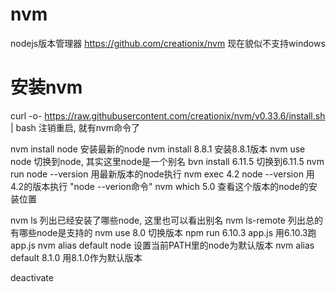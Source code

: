 # nvm #
nodejs版本管理器
https://github.com/creationix/nvm
现在貌似不支持windows

# 安装nvm #
curl -o- https://raw.githubusercontent.com/creationix/nvm/v0.33.6/install.sh | bash
注销重启, 就有nvm命令了

nvm install node 安装最新的node
nvm install 8.8.1 安装8.8.1版本
nvm use node 切换到node, 其实这里node是一个别名
bvn install 6.11.5 切换到6.11.5
nvm run node --version 用最新版本的node执行
nvm exec 4.2 node --version 用4.2的版本执行 "node --verion命令"
nvm which 5.0 查看这个版本的node的安装位置

nvm ls 列出已经安装了哪些node, 这里也可以看出别名
nvm ls-remote 列出总的有哪些node是支持的
nvm use 8.0 切换版本
npm run 6.10.3 app.js 用6.10.3跑app.js
nvm alias default node 设置当前PATH里的node为默认版本
nvm alias default 8.1.0 用8.1.0作为默认版本

deactivate

